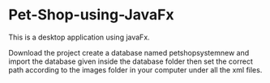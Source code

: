 # Pet-Shop-using-JavaFx
This is a desktop application using javaFx.

Download the project
create a database named petshopsystemnew and import the database given inside the database folder
then set the correct path according to the images folder in your computer under all the xml files.
